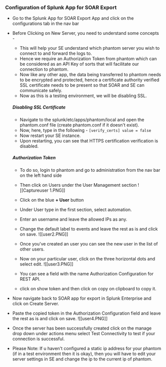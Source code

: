 
### Configuration of Splunk App for SOAR Export

- Go to the Splunk App for SOAR Export App and click on the configurations tab in the nav bar
- Before Clicking on New Server, you need to understand some concepts - 
	- This will help your SE understand which phantom server you wish to connect to and forward the logs to.
	- Hence we require an Authorization Token from phantom which can be considered as an API Key of sorts that will facilitate our connection to phantom.
	- Now like any other app, the data being transferred to phantom needs to be encrypted and protected, hence a certificate authority verified SSL certificate needs to be present so that SOAR and SE can communicate safely.
	- Now as this is a testing environment, we will be disabling SSL.

	##### Disabling SSL Certificate
	- Navigate to the splunk/etc/apps/phantom/local and open the phantom.conf file (create phantom.conf if it doesn't exist).
	- Now, here, type in the following - 
		``[verify_certs]
		value = false``
	- Now restart your SE instance.
	- Upon restarting, you can see that HTTPS certification verification is disabled.


	##### Authorization Token
	- To do so, login to phantom and go to administration from the nav bar on the left hand side
	- Then click on Users under the User Management section
		![[Captureuser 1.PNG]]
	- Click on the blue **+ User** button 
	- Under User type in the first section, select automation.
	- Enter an username and leave the allowed IPs as any.
	- Change the default label to events and leave the rest as is and click on save.
		![[user2.PNG]]
		
	- Once you've created an user you can see the new user in the list of other users.
	- Now on your particular user, click on the three horizontal dots and select edit.
		![[user3.PNG]]
		
	- You can see a field with the name Authorization Configuration for REST API.
	- click on show token and then click on copy on clipboard to copy it.

- Now navigate back to SOAR app for export in Splunk Enterprise and click on Create Server.
- Paste the copied token in the Authorization Configuration field and leave the rest as is and click on save.
	![[user4.PNG]]

- Once the server has been successfully created click on the manage drop down under actions menu select Test Connectivity to test if your connection is successful.
- Please Note: If u haven't configured a static ip address for your phantom (if in a test environment then it is okay), then you will have to edit your server settings in SE and change the ip to the current ip of phantom.
